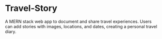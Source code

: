 # Travel-Story
A MERN stack web app to document and share travel experiences. Users can add stories with images, locations, and dates, creating a personal travel diary.
